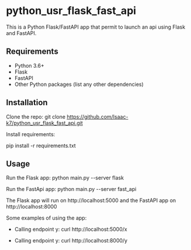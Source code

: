 # python_usr_flask_fast_api

This is a Python Flask/FastAPI app that permit to launch an api using Flask and FastAPI.

## Requirements

- Python 3.6+ 
- Flask
- FastAPI
- Other Python packages (list any other dependencies)

## Installation

Clone the repo:
git clone https://github.com/Isaac-k7/python_usr_flask_fast_api.git

Install requirements:

pip install -r requirements.txt


## Usage

Run the Flask app:
python main.py --server flask

Run the FastApi app:
python main.py --server fast_api


The Flask app will run on http://localhost:5000
and the FastAPI app on http://localhost:8000

Some examples of using the app:

- Calling endpoint y:
curl http://localhost:5000/x

- Calling endpoint y:
curl http://localhost:8000/y
